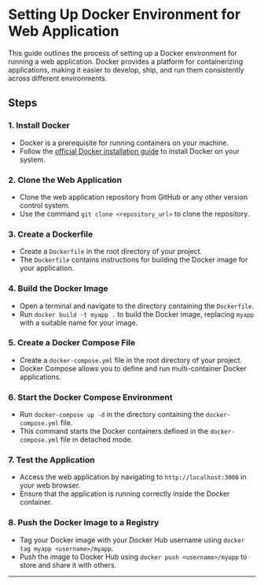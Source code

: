 # Setting Up Docker Environment for Web Application

This guide outlines the process of setting up a Docker environment for running a web application. Docker provides a platform for containerizing applications, making it easier to develop, ship, and run them consistently across different environments.

## Steps

### 1. Install Docker
- Docker is a prerequisite for running containers on your machine.
- Follow the [official Docker installation guide](https://docs.docker.com/get-docker/) to install Docker on your system.

### 2. Clone the Web Application
- Clone the web application repository from GitHub or any other version control system.
- Use the command `git clone <repository_url>` to clone the repository.

### 3. Create a Dockerfile
- Create a `Dockerfile` in the root directory of your project.
- The `Dockerfile` contains instructions for building the Docker image for your application.

### 4. Build the Docker Image
- Open a terminal and navigate to the directory containing the `Dockerfile`.
- Run `docker build -t myapp .` to build the Docker image, replacing `myapp` with a suitable name for your image.

### 5. Create a Docker Compose File
- Create a `docker-compose.yml` file in the root directory of your project.
- Docker Compose allows you to define and run multi-container Docker applications.

### 6. Start the Docker Compose Environment
- Run `docker-compose up -d` in the directory containing the `docker-compose.yml` file.
- This command starts the Docker containers defined in the `docker-compose.yml` file in detached mode.

### 7. Test the Application
- Access the web application by navigating to `http://localhost:3000` in your web browser.
- Ensure that the application is running correctly inside the Docker container.

### 8. Push the Docker Image to a Registry
- Tag your Docker image with your Docker Hub username using `docker tag myapp <username>/myapp`.
- Push the image to Docker Hub using `docker push <username>/myapp` to store and share it with others.

---

